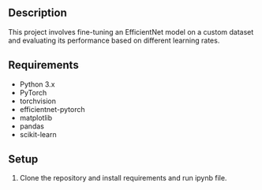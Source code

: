 ## Description
This project involves fine-tuning an EfficientNet model on a custom dataset and evaluating its performance based on different learning rates.

## Requirements
- Python 3.x
- PyTorch
- torchvision
- efficientnet-pytorch
- matplotlib
- pandas
- scikit-learn

## Setup
1. Clone the repository and install requirements and run ipynb file.
